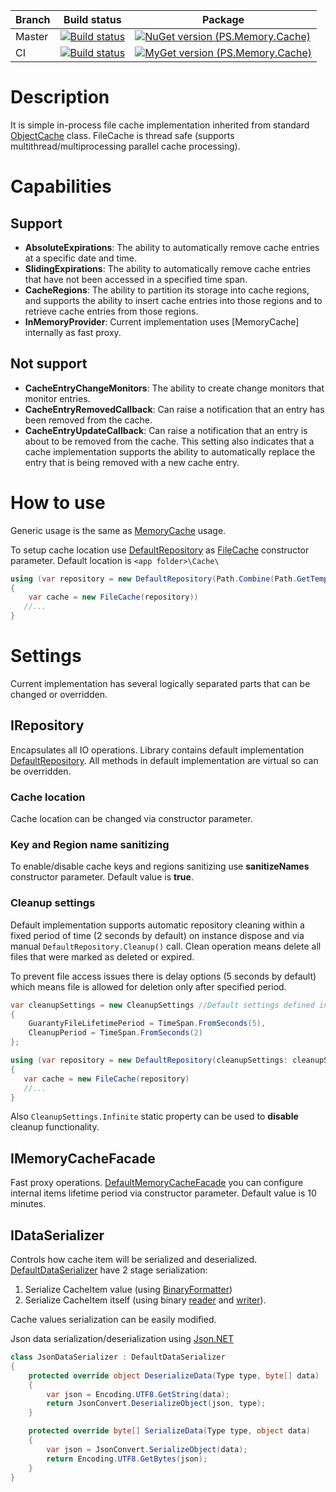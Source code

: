 | Branch | Build status | Package |
| ------ | ------------ | ------- |
|Master  | [![Build status](https://ci.appveyor.com/api/projects/status/3n68og1q7gcebk8x?svg=true)](https://ci.appveyor.com/project/BlackGad/ps-memory-filecache) | [![NuGet version (PS.Memory.Cache)](https://img.shields.io/nuget/v/PS.Memory.FileCache.svg?style=flat-square)](https://www.nuget.org/packages/PS.Memory.FileCache/) |
| CI     | [![Build status](https://ci.appveyor.com/api/projects/status/5teu4584irkgnysp?svg=true)](https://ci.appveyor.com/project/BlackGad/ps-memory-filecache-s9805) | [![MyGet version (PS.Memory.Cache)](https://img.shields.io/myget/ps-projects/v/PS.Memory.FileCache.svg?style=flat-square&label=MyGet)](https://www.myget.org/feed/ps-projects/package/nuget/PS.Memory.FileCache) |

# Description

It is simple in-process file cache implementation inherited from standard [ObjectCache](https://docs.microsoft.com/en-us/dotnet/api/system.runtime.caching.objectcache?view=dotnet-plat-ext-5.0) class. FileCache is thread safe (supports multithread/multiprocessing parallel cache processing).

# Capabilities

## Support

- **AbsoluteExpirations**: The ability to automatically remove cache entries at a specific date and time.
- **SlidingExpirations**: The ability to automatically remove cache entries that have not been accessed in a specified time span.
- **CacheRegions**: The ability to partition its storage into cache regions, and supports the ability to insert cache entries into those regions and to retrieve cache entries from those regions.
- **InMemoryProvider**: Current implementation uses [MemoryCache] internally as fast proxy.

## Not support

- **CacheEntryChangeMonitors**: The ability to create change monitors that monitor entries.
- **CacheEntryRemovedCallback**: Can raise a notification that an entry has been removed from the cache.
- **CacheEntryUpdateCallback**: Can raise a notification that an entry is about to be removed from the cache. This setting also indicates that a cache implementation supports the ability to automatically replace the entry that is being removed with a new cache entry.

# How to use

Generic usage is the same as [MemoryCache](https://docs.microsoft.com/en-us/dotnet/api/system.runtime.caching.memorycache?view=dotnet-plat-ext-5.0) usage. 

To setup cache location use [DefaultRepository](https://github.com/BlackGad/PS.Memory.FileCache/blob/master/PS.Memory.FileCache/Default/DefaultRepository.cs) as [FileCache](https://github.com/BlackGad/PS.Memory.FileCache/blob/master/PS.Memory.FileCache/FileCache.cs) constructor parameter. Default location is `<app folder>\Cache\`

```csharp
using (var repository = new DefaultRepository(Path.Combine(Path.GetTempPath(), Guid.NewGuid().ToString("N"))))
{
    var cache = new FileCache(repository))
   //...
}
```

# Settings

Current implementation has several logically separated parts that can be changed or overridden.

## IRepository

Encapsulates all IO operations. Library contains default implementation [DefaultRepository](https://github.com/BlackGad/PS.Memory.FileCache/blob/master/PS.Memory.FileCache/Default/DefaultRepository.cs). All methods in default implementation are virtual so can be overridden. 

### Cache location

Cache location can be changed via constructor parameter.

### Key and Region name sanitizing

To enable/disable cache keys and regions sanitizing use **sanitizeNames** constructor parameter. Default value is **true**.

### Cleanup settings

Default implementation supports automatic repository cleaning within a fixed period of time (2 seconds by default) on instance dispose and via manual `DefaultRepository.Cleanup()` call. 
Clean operation means delete all files that were marked as deleted or expired.

To prevent file access issues there is delay options (5 seconds by default) which means file is allowed for deletion only after specified period.

```csharp
var cleanupSettings = new CleanupSettings //Default settings defined in static CleanupSettings.Default property
{
    GuarantyFileLifetimePeriod = TimeSpan.FromSeconds(5),
    CleanupPeriod = TimeSpan.FromSeconds(2)
};

using (var repository = new DefaultRepository(cleanupSettings: cleanupSettings))
{
   var cache = new FileCache(repository)
   //...
}
```

Also `CleanupSettings.Infinite` static property can be used to **disable** cleanup functionality.

## IMemoryCacheFacade

Fast proxy operations. [DefaultMemoryCacheFacade](https://github.com/BlackGad/PS.Memory.FileCache/blob/master/PS.Memory.FileCache/Default/DefaultMemoryCacheFacade.cs) you can configure internal items lifetime period via constructor parameter. Default value is 10 minutes.

## IDataSerializer

Controls how cache item will be serialized and deserialized. [DefaultDataSerializer](https://github.com/BlackGad/PS.Memory.FileCache/blob/master/PS.Memory.FileCache/Default/DefaultDataSerializer.cs) have 2 stage serialization:
1. Serialize CacheItem value (using [BinaryFormatter](https://docs.microsoft.com/en-us/dotnet/api/system.runtime.serialization.formatters.binary.binaryformatter?view=net-5.0))
2. Serialize CacheItem itself (using binary [reader](https://docs.microsoft.com/en-us/dotnet/api/system.io.binaryreader?view=net-5.0) and [writer](https://docs.microsoft.com/en-us/dotnet/api/system.io.binarywriter?view=net-5.0)).

Cache values serialization can be easily modified.

Json data serialization/deserialization using [Json.NET](https://www.newtonsoft.com/json)

```csharp
class JsonDataSerializer : DefaultDataSerializer
{
    protected override object DeserializeData(Type type, byte[] data)
    {
        var json = Encoding.UTF8.GetString(data);
        return JsonConvert.DeserializeObject(json, type);
    }

    protected override byte[] SerializeData(Type type, object data)
    {
        var json = JsonConvert.SerializeObject(data);
        return Encoding.UTF8.GetBytes(json);
    }
}
```
